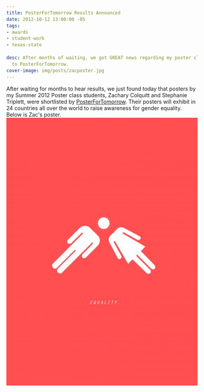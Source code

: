 ```yaml
---
title: PosterForTomorrow Results Announced
date: 2012-10-12 13:00:00 -05
tags:
- awards
- student-work
- texas-state

desc: After months of waiting, we got GREAT news regarding my poster class' submissions
  to PosterForTomorrow.
cover-image: img/posts/zacposter.jpg
---
```


After waiting for months to hear results, we just found today that posters by my Summer 2012 Poster class students, Zachary Colquitt and Stephanie Triplett, were shortlisted by <a href="https://www.posterfortomorrow.org/en/gallery/competitions/gender-equality-now" >PosterForTomorrow</a>. Their posters will exhibit in 24 countries all over the world to raise awareness for gender equality. Below is Zac's poster.
<img src="/static/img/posts/zacposter.jpg" alt="Student's Poster that was shortlisted for the competition">
